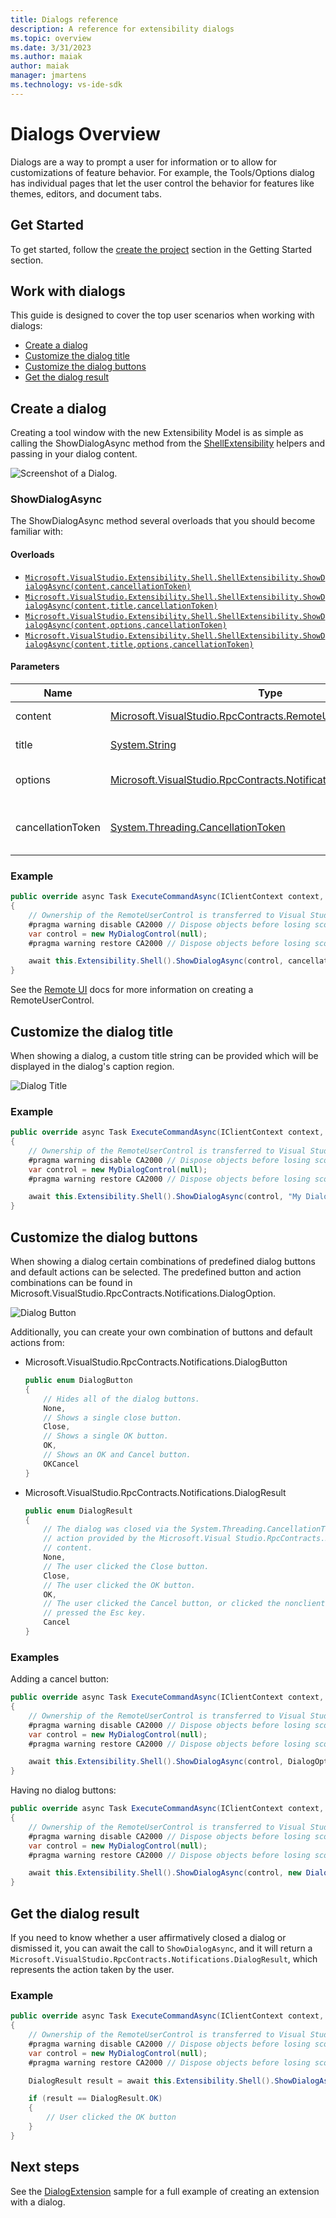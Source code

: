 ```yaml
---
title: Dialogs reference
description: A reference for extensibility dialogs
ms.topic: overview
ms.date: 3/31/2023
ms.author: maiak
author: maiak
manager: jmartens
ms.technology: vs-ide-sdk
---
```


# Dialogs Overview

Dialogs are a way to prompt a user for information or to allow for customizations of feature behavior. For example, the Tools/Options dialog has individual pages that let the user control the behavior for features like themes, editors, and document tabs.

## Get Started

To get started, follow the [create the project](./../../getting-started/create-your-first-extension.md) section in the Getting Started section.

## Work with dialogs

This guide is designed to cover the top user scenarios when working with dialogs:

- [Create a dialog](#create-a-dialog)
- [Customize the dialog title](#customize-the-dialog-title)
- [Customize the dialog buttons](#customize-the-dialog-buttons)
- [Get the dialog result](#get-the-dialog-result)

## Create a dialog

Creating a tool window with the new Extensibility Model is as simple as calling the ShowDialogAsync method from the [ShellExtensibility](https://github.com/microsoft/VSExtensibility/tree/main/docs/new-extensibility-model/api/Microsoft.VisualStudio.Extensibility.md/#T-Microsoft-VisualStudio-Extensibility-Shell-ShellExtensibility) helpers and passing in your dialog content.

![Screenshot of a Dialog.](Dialog.png)

### ShowDialogAsync

The ShowDialogAsync method several overloads that you should become familiar with:

#### Overloads

- [`Microsoft.VisualStudio.Extensibility.Shell.ShellExtensibility.ShowDialogAsync(content,cancellationToken)`](https://github.com/microsoft/VSExtensibility/tree/main/docs/new-extensibility-model/api/Microsoft.VisualStudio.Extensibility.md/#M-Microsoft-VisualStudio-Extensibility-Shell-ShellExtensibility-ShowDialogAsync-Microsoft-VisualStudio-RpcContracts-RemoteUI-IRemoteUserControl,System-Threading-CancellationToken-)
- [`Microsoft.VisualStudio.Extensibility.Shell.ShellExtensibility.ShowDialogAsync(content,title,cancellationToken)`](https://github.com/microsoft/VSExtensibility/tree/main/docs/new-extensibility-model/api/Microsoft.VisualStudio.Extensibility.md/#M-Microsoft-VisualStudio-Extensibility-Shell-ShellExtensibility-ShowDialogAsync-Microsoft-VisualStudio-RpcContracts-RemoteUI-IRemoteUserControl,System-String,System-Threading-CancellationToken-)
- [`Microsoft.VisualStudio.Extensibility.Shell.ShellExtensibility.ShowDialogAsync(content,options,cancellationToken)`](https://github.com/microsoft/VSExtensibility/tree/main/docs/new-extensibility-model/api/Microsoft.VisualStudio.Extensibility.md/#M-Microsoft-VisualStudio-Extensibility-Shell-ShellExtensibility-ShowDialogAsync-Microsoft-VisualStudio-RpcContracts-RemoteUI-IRemoteUserControl,Microsoft-VisualStudio-RpcContracts-Notifications-DialogOption,System-Threading-CancellationToken-)
- [`Microsoft.VisualStudio.Extensibility.Shell.ShellExtensibility.ShowDialogAsync(content,title,options,cancellationToken)`](https://github.com/microsoft/VSExtensibility/tree/main/docs/new-extensibility-model/api/Microsoft.VisualStudio.Extensibility.md/#M-Microsoft-VisualStudio-Extensibility-Shell-ShellExtensibility-ShowDialogAsync-Microsoft-VisualStudio-RpcContracts-RemoteUI-IRemoteUserControl,System-String,Microsoft-VisualStudio-RpcContracts-Notifications-DialogOption,System-Threading-CancellationToken-)

#### Parameters

| Name | Type | Description |
| ---- | ---- | ----------- |
| content | [Microsoft.VisualStudio.RpcContracts.RemoteUI.IRemoteUserControl](https://github.com/microsoft/VSExtensibility/tree/main/docs/new-extensibility-model/api/Microsoft.VisualStudio.Extensibility.md#T-Microsoft-VisualStudio-RpcContracts-RemoteUI-IRemoteUserControl 'Microsoft.VisualStudio.RpcContracts.RemoteUI.IRemoteUserControl') | The content of the dialog. |
| title | [System.String](/dotnet/api/System.String 'System.String') | The title of the dialog. |
| options | [Microsoft.VisualStudio.RpcContracts.Notifications.DialogOption](https://github.com/microsoft/VSExtensibility/tree/main/docs/new-extensibility-model/api/Microsoft.VisualStudio.Extensibility.md#T-Microsoft-VisualStudio-RpcContracts-Notifications-DialogOption 'Microsoft.VisualStudio.RpcContracts.Notifications.DialogOption') | The options for displaying the dialog. |
| cancellationToken | [System.Threading.CancellationToken](/dotnet/api/System.Threading.CancellationToken 'System.Threading.CancellationToken') | A [CancellationToken](/dotnet/api/System.Threading.CancellationToken 'System.Threading.CancellationToken') to cancel the dialog. |

### Example

```csharp
public override async Task ExecuteCommandAsync(IClientContext context, CancellationToken cancellationToken)
{
	// Ownership of the RemoteUserControl is transferred to Visual Studio, so it should not be disposed by the extension
	#pragma warning disable CA2000 // Dispose objects before losing scope
	var control = new MyDialogControl(null);
	#pragma warning restore CA2000 // Dispose objects before losing scope

	await this.Extensibility.Shell().ShowDialogAsync(control, cancellationToken);
}
```

See the [Remote UI](./../../inside-the-sdk/remote-ui.md) docs for more information on creating a RemoteUserControl.

## Customize the dialog title

When showing a dialog, a custom title string can be provided which will be displayed in the dialog's caption region.

![Dialog Title](DialogTitle.png)

### Example

```csharp
public override async Task ExecuteCommandAsync(IClientContext context, CancellationToken cancellationToken)
{
	// Ownership of the RemoteUserControl is transferred to Visual Studio, so it should not be disposed by the extension
	#pragma warning disable CA2000 // Dispose objects before losing scope
	var control = new MyDialogControl(null);
	#pragma warning restore CA2000 // Dispose objects before losing scope

	await this.Extensibility.Shell().ShowDialogAsync(control, "My Dialog Title", cancellationToken);
}
```

## Customize the dialog buttons

When showing a dialog certain combinations of predefined dialog buttons and default actions can be selected. The predefined button and action combinations can be found in Microsoft.VisualStudio.RpcContracts.Notifications.DialogOption.

![Dialog Button](DialogButton.png)

Additionally, you can create your own combination of buttons and default actions from:

- Microsoft.VisualStudio.RpcContracts.Notifications.DialogButton

    ```csharp
	public enum DialogButton
	{
		// Hides all of the dialog buttons.
		None,
		// Shows a single close button.
		Close,
		// Shows a single OK button.
		OK,
		// Shows an OK and Cancel button.
		OKCancel
	}
	```

- Microsoft.VisualStudio.RpcContracts.Notifications.DialogResult

	```csharp
    public enum DialogResult
	{
		// The dialog was closed via the System.Threading.CancellationToken or using an
		// action provided by the Microsoft.Visual Studio.RpcContracts.RemoteUI.IRemoteUserControl
		// content.
		None,
		// The user clicked the Close button.
		Close,
		// The user clicked the OK button.
		OK,
		// The user clicked the Cancel button, or clicked the nonclient close button, or
		// pressed the Esc key.
		Cancel
    }
   ```

### Examples

Adding a cancel button:

```csharp
public override async Task ExecuteCommandAsync(IClientContext context, CancellationToken cancellationToken)
{
	// Ownership of the RemoteUserControl is transferred to Visual Studio, so it should not be disposed by the extension
	#pragma warning disable CA2000 // Dispose objects before losing scope
	var control = new MyDialogControl(null);
	#pragma warning restore CA2000 // Dispose objects before losing scope

	await this.Extensibility.Shell().ShowDialogAsync(control, DialogOption.OKCancel. cancellationToken);
}
```

Having no dialog buttons:

```csharp
public override async Task ExecuteCommandAsync(IClientContext context, CancellationToken cancellationToken)
{
	// Ownership of the RemoteUserControl is transferred to Visual Studio, so it should not be disposed by the extension
	#pragma warning disable CA2000 // Dispose objects before losing scope
	var control = new MyDialogControl(null);
	#pragma warning restore CA2000 // Dispose objects before losing scope

	await this.Extensibility.Shell().ShowDialogAsync(control, new DialogOption(DialogButton.None, DialogResult.None), cancellationToken);
}
```

## Get the dialog result

If you need to know whether a user affirmatively closed a dialog or dismissed it, you can await the call to `ShowDialogAsync`, and it will return a `Microsoft.VisualStudio.RpcContracts.Notifications.DialogResult`, which represents the action taken by the user.

### Example

```csharp
public override async Task ExecuteCommandAsync(IClientContext context, CancellationToken cancellationToken)
{
	// Ownership of the RemoteUserControl is transferred to Visual Studio, so it should not be disposed by the extension
	#pragma warning disable CA2000 // Dispose objects before losing scope
	var control = new MyDialogControl(null);
	#pragma warning restore CA2000 // Dispose objects before losing scope

	DialogResult result = await this.Extensibility.Shell().ShowDialogAsync(control, "My Dialog Title", DialogOption.OKCancel, cancellationToken);

	if (result == DialogResult.OK)
	{
		// User clicked the OK button
	}
}
```

## Next steps

See the [DialogExtension](https://github.com/Microsoft/VSExtensibility/tree/main/New_Extensibility_Model/Samples/DialogExtension) sample for a full example of creating an extension with a dialog.